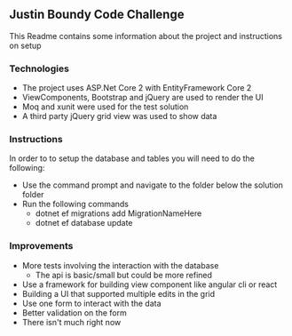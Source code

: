 ## Justin Boundy Code Challenge ##

This Readme contains some information about the project and instructions on setup

### Technologies ###

- The project uses ASP.Net Core 2 with EntityFramework Core 2
- ViewComponents, Bootstrap and jQuery are used to render the UI
- Moq and xunit were used for the test solution
- A third party jQuery grid view was used to show data

### Instructions ###

In order to to setup the database and tables you will need to do the following:

- Use the command prompt and navigate to the folder below the solution folder
- Run the following commands
	- dotnet ef migrations add MigrationNameHere
	- dotnet ef database update

### Improvements ###
- More tests involving the interaction with the database
	- The api is basic/small but could be more refined
- Use a framework for building view component like angular cli or react
- Building a UI that supported multiple edits in the grid
- Use one form to interact with the data
- Better validation on the form
 - There isn't much right now